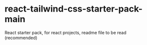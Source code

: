# react-tailwind-css-starter-pack-main
 React starter pack, for react projects, readme file to be read (recommended)
